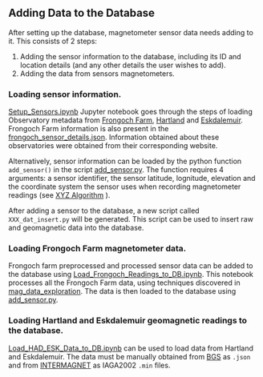 ## Adding Data to the Database

After setting up the database, magnetometer sensor data needs adding to it. This consists of 2 steps:
1. Adding the sensor information to the database, including its ID and location details (and any other details the user wishes to add).
2. Adding the data from sensors magnetometers.

### Loading sensor information.

[Setup_Sensors.ipynb](Setup_Sensors.ipynb) Jupyter notebook goes through the steps of loading Observatory metadata from [Frongoch Farm](http://www.coflein.gov.uk/en/site/420288/details/frongoch-experimental-farm), [Hartland](http://geomag.bgs.ac.uk/operations/hartland.html) and [Eskdalemuir](http://geomag.bgs.ac.uk/operations/eskdale.html). Frongoch Farm information is also present in the [frongoch_sensor_details.json](frongoch_sensor_details.json). Information obtained about these observatories were obtained from their corresponding website.

Alternatively, sensor information can be loaded by the python function `add_sensor()` in the script [add_sensor.py](add_sensor.py). The function requires 4 arguments: a sensor identifier, the sensor latitude, lognitude, elevation and the coordinate system the sensor uses when recording magnetometer readings (see [XYZ Algorithm](https://github.com/usgs/geomag-algorithms/blob/master/docs/algorithms/XYZ.md) ).

After adding a sensor to the database, a new script called `XXX_dat_insert.py` will be generated. This script can be used to insert raw and geomagnetic data into the database.

### Loading Frongoch Farm magnetometer data.

Frongoch farm preprocessed and processed sensor data can be added to the database using [Load_Frongoch_Readings_to_DB.ipynb](Load_Frongoch_Readings_to_DB.ipynb). This notebook processes all the Frongoch Farm data, using techniques discovered in [mag_data_exploration](../mag_data_exploration). The data is then loaded to the database using [add_sensor.py](add_sensor.py).

### Loading Hartland and Eskdalemuir geomagnetic readings to the database.

[Load_HAD_ESK_Data_to_DB.ipynb](Load_HAD_ESK_Data_to_DB.ipynb) can be used to load data from Hartland and Eskdalemuir. The data must be manually obtained from [BGS](http://www.wdc.bgs.ac.uk/dataportal/) as `.json` and from [INTERMAGNET](http://www.intermagnet.org/index-eng.php) as IAGA2002 `.min` files.

